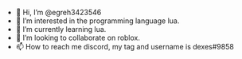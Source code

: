 - 👋 Hi, I’m @egreh3423546
- 👀 I’m interested in the programming language lua.
- 🌱 I’m currently learning lua.
- 💞️ I’m looking to collaborate on roblox.
- 📫 How to reach me discord, my tag and username is dexes#9858

<!---
egreh3423546/egreh3423546 is a ✨ special ✨ repository because its `README.md` (this file) appears on your GitHub profile.
You can click the Preview link to take a look at your changes.
--->
